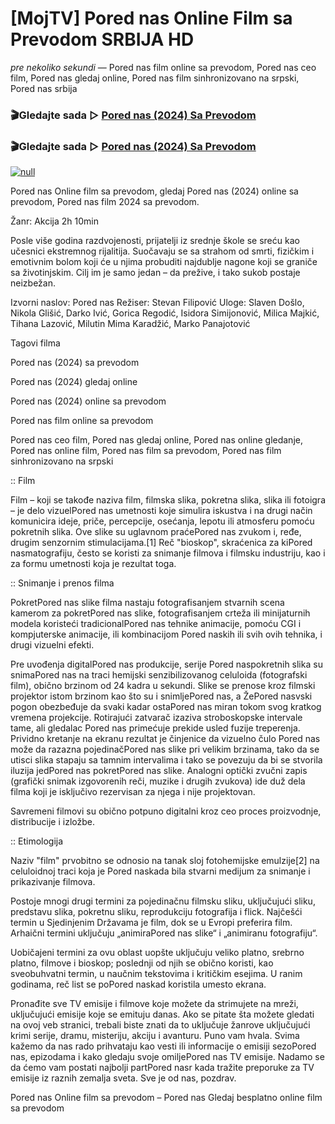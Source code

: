 # [MojTV] Pored nas Online Film sa Prevodom SRBIJA HD
_pre nekoliko sekundi_ — Pored nas film online sa prevodom, Pored nas ceo film, Pored nas gledaj online, Pored nas film sinhronizovano na srpski, Pored nas srbija

### 🎬Gledajte sada ▷ [Pored nas (2024) Sa Prevodom](https://is.gd/UwIQ4R)

### 🎬Gledajte sada ▷ [Pored nas (2024) Sa Prevodom](https://is.gd/UwIQ4R)

[![null](https://static.wixstatic.com/media/855a25_043b5abeb4ae4d35ac003198e7fe56ed~mv2.gif)](https://is.gd/UwIQ4R)

Pored nas Online film sa prevodom, gledaj Pored nas (2024) online sa prevodom, Pored nas film 2024 sa prevodom.

Žanr: Akcija
2h 10min

Posle više godina razdvojenosti, prijatelji iz srednje škole se sreću kao učesnici ekstremnog rijalitija. Suočavaju se sa strahom od smrti, fizičkim i emotivnim bolom koji će u njima probuditi najdublje nagone koji se graniče sa životinjskim. Cilj im je samo jedan – da prežive, i tako sukob postaje neizbežan.

Izvorni naslov: Pored nas
Režiser: Stevan Filipović
Uloge: Slaven Došlo, Nikola Glišić, Darko Ivić, Gorica Regodić, Isidora Simijonović, Milica Majkić, Tihana Lazović, Milutin Mima Karadžić, Marko Panajotović

Tagovi filma

Pored nas (2024) sa prevodom

Pored nas (2024) gledaj online

Pored nas (2024) online sa prevodom

Pored nas film online sa prevodom

Pored nas ceo film, Pored nas gledaj online, Pored nas online gledanje, Pored nas online film, Pored nas film sa prevodom, Pored nas film sinhronizovano na srpski

:: Film

Film – koji se takođe naziva film, filmska slika, pokretna slika, slika ili fotoigra – je delo vizuelPored nas umetnosti koje simulira iskustva i na drugi način komunicira ideje, priče, percepcije, osećanja, lepotu ili atmosferu pomoću pokretnih slika. Ove slike su uglavnom praćePored nas zvukom i, ređe, drugim senzornim stimulacijama.[1] Reč "bioskop", skraćenica za kiPored nasmatografiju, često se koristi za snimanje filmova i filmsku industriju, kao i za formu umetnosti koja je rezultat toga.


:: Snimanje i prenos filma

PokretPored nas slike filma nastaju fotografisanjem stvarnih scena kamerom za pokretPored nas slike, fotografisanjem crteža ili minijaturnih modela koristeći tradicionalPored nas tehnike animacije, pomoću CGI i kompjuterske animacije, ili kombinacijom Pored naskih ili svih ovih tehnika, i drugi vizuelni efekti.

Pre uvođenja digitalPored nas produkcije, serije Pored naspokretnih slika su snimaPored nas na traci hemijski senzibilizovanog celuloida (fotografski film), obično brzinom od 24 kadra u sekundi. Slike se prenose kroz filmski projektor istom brzinom kao što su i snimljePored nas, a ŽePored nasvski pogon obezbeđuje da svaki kadar ostaPored nas miran tokom svog kratkog vremena projekcije. Rotirajući zatvarač izaziva stroboskopske intervale tame, ali gledalac Pored nas primećuje prekide usled fuzije treperenja. Prividno kretanje na ekranu rezultat je činjenice da vizuelno čulo Pored nas može da razazna pojedinačPored nas slike pri velikim brzinama, tako da se utisci slika stapaju sa tamnim intervalima i tako se povezuju da bi se stvorila iluzija jedPored nas pokretPored nas slike. Analogni optički zvučni zapis (grafički snimak izgovorenih reči, muzike i drugih zvukova) ide duž dela filma koji je isključivo rezervisan za njega i nije projektovan.

Savremeni filmovi su obično potpuno digitalni kroz ceo proces proizvodnje, distribucije i izložbe.

:: Etimologija

Naziv "film" prvobitno se odnosio na tanak sloj fotohemijske emulzije[2] na celuloidnoj traci koja je Pored naskada bila stvarni medijum za snimanje i prikazivanje filmova.

Postoje mnogi drugi termini za pojedinačnu filmsku sliku, uključujući sliku, predstavu slika, pokretnu sliku, reprodukciju fotografija i flick. Najčešći termin u Sjedinjenim Državama je film, dok se u Evropi preferira film. Arhaični termini uključuju „animiraPored nas slike“ i „animiranu fotografiju“.

Uobičajeni termini za ovu oblast uopšte uključuju veliko platno, srebrno platno, filmove i bioskop; poslednji od njih se obično koristi, kao sveobuhvatni termin, u naučnim tekstovima i kritičkim esejima. U ranim godinama, reč list se poPored naskad koristila umesto ekrana.

Pronađite sve TV emisije i filmove koje možete da strimujete na mreži, uključujući emisije koje se emituju danas. Ako se pitate šta možete gledati na ovoj veb stranici, trebali biste znati da to uključuje žanrove uključujući krimi serije, dramu, misteriju, akciju i avanturu. Puno vam hvala. Svima kažemo da nas rado prihvataju kao vesti ili informacije o emisiji sezoPored nas, epizodama i kako gledaju svoje omiljePored nas TV emisije. Nadamo se da ćemo vam postati najbolji partPored nasr kada tražite preporuke za TV emisije iz raznih zemalja sveta. Sve je od nas, pozdrav.

Pored nas Online film sa prevodom – Pored nas Gledaj besplatno online film sa prevodom
